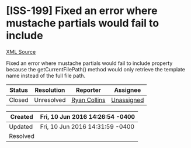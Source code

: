 # [ISS-199] Fixed an error where mustache partials would fail to include

[XML Source](../xml/ISS-199.xml)
<p><p>Fixed an error where mustache partials would fail to include property because the getCurrentFilePath() method would only retrieve the template name instead of the full file path.</p></p>





Status|Resolution|Reporter|Assignee
------|----------|--------|--------
Closed|Unresolved|[Ryan Collins](rymcol)|[Unassigned]($-1)





Created|Fri, 10 Jun 2016 14:26:54 -0400
-------|--------------
Updated|Fri, 10 Jun 2016 14:31:59 -0400
Resolved|




